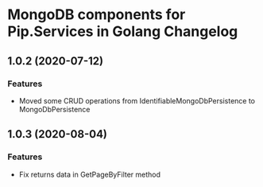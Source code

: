 # MongoDB components for Pip.Services in Golang Changelog

## <a name="1.0.2"></a> 1.0.2 (2020-07-12) 

### Features
* Moved some CRUD operations from IdentifiableMongoDbPersistence to MongoDbPersistence

## <a name="1.0.3"></a> 1.0.3 (2020-08-04) 

### Features
*  Fix returns data in GetPageByFilter method